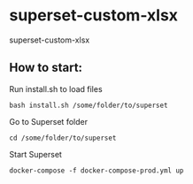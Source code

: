 # superset-custom-xlsx
superset-custom-xlsx

## How to start:
Run install.sh to load files
```
bash install.sh /some/folder/to/superset
```
Go to Superset folder
```
cd /some/folder/to/superset
```
Start Superset
```
docker-compose -f docker-compose-prod.yml up
```
